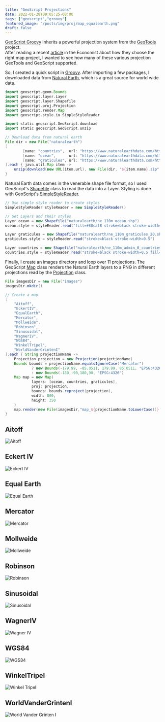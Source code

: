 ```yaml
---
title: "GeoScript Projections"
date: 2022-01-28T09:05:25-08:00
tags: ["geoscript","groovy"]
featured_image: "/posts/img/proj/map_equalearth.png"
draft: false
---
```


[GeoScript Groovy](https://github.com/geoscript/geoscript-groovy) inherits a powerful projection system from the [GeoTools](https://github.com/geotools/geotools) project.  
After reading a recent [article](https://view.e.economist.com/?qs=f23f9794d30266884e9b9ef47429adf7cbe494594408510df62ccb97d56fc2a8172e49360541c1702eb8910dbcfff4fcb812dcbb0226f7fa2cea98ed2a8f6647b777bcf700c1a030186049a60da896de) in the Economist about how they choose the right map project, I wanted to see how many of these various projection GeoTools and GeoScript supported.

<!--more-->

So, I created a quick script in [Groovy](https://groovy-lang.org/). After importing a few packages, I downloaded data from [Natural Earth](https://www.naturalearthdata.com/), which is a great source for world wide data.

```groovy
import geoscript.geom.Bounds
import geoscript.layer.Layer
import geoscript.layer.Shapefile
import geoscript.proj.Projection
import geoscript.render.Map
import geoscript.style.io.SimpleStyleReader

import static geoscript.GeoScript.download
import static geoscript.GeoScript.unzip

// Download data from natural earth
File dir = new File("naturalearth")
[
        [name: "countries",  url: "https://www.naturalearthdata.com/http//www.naturalearthdata.com/download/110m/cultural/ne_110m_admin_0_countries.zip"],
        [name: "ocean",      url: "https://www.naturalearthdata.com/http//www.naturalearthdata.com/download/110m/physical/ne_110m_ocean.zip"],
        [name: "graticules", url: "https://www.naturalearthdata.com/http//www.naturalearthdata.com/download/110m/physical/ne_110m_graticules_20.zip"]
].each { java.util.Map item ->
    unzip(download(new URL(item.url), new File(dir, "${item.name}.zip"), overwrite: false))
}
```

Natural Earth data comes in the venerable shape file format, so I used GeoScript's [Shapefile](https://jericks.github.io/geoscript-groovy-cookbook/#shapefiles) class to read the data into a Layer. 
Styling is done with GeoScript's [SimpleStyleReader](https://jericks.github.io/geoscript-groovy-cookbook/#simple-style-reader).

```groovy
// Use simple style reader to create styles
SimpleStyleReader styleReader = new SimpleStyleReader()

// Get Layers and their styles
Layer ocean = new Shapefile("naturalearth/ne_110m_ocean.shp")
ocean.style = styleReader.read("fill=#88caf8 stroke=black stroke-width=0.5")

Layer graticules = new Shapefile("naturalearth/ne_110m_graticules_20.shp")
graticules.style = styleReader.read("stroke=black stroke-width=0.5")

Layer countries = new Shapefile("naturalearth/ne_110m_admin_0_countries.shp")
countries.style = styleReader.read("stroke=black stroke-width=0.5 fill=white")
```

Finally, I create an images directory and loop over 11 projections. The GeoScript [Map](https://jericks.github.io/geoscript-groovy-cookbook/#render-recipes) class renders
the Natural Earth layers to a PNG in different projections read by the [Projection](https://jericks.github.io/geoscript-groovy-cookbook/#projection-recipes) class.

```groovy
File imagesDir = new File("images")
imagesDir.mkdir()

// Create a map
[
    "Aitoff",
    "EckertIV",
    "EqualEarth",
    "Mercator",
    "Mollweide",
    "Robinson",
    "Sinusoidal",
    "WagnerIV",
    "WGS84",
    "WinkelTripel",
    "WorldVanderGrintenI"
].each { String projectionName ->
    Projection projection = new Projection(projectionName)
    Bounds bounds = projectionName.equalsIgnoreCase("Mercator")
            ? new Bounds(-179.99, -85.0511, 179.99, 85.0511, "EPSG:4326")
            : new Bounds(-180,-90,180,90, "EPSG:4326")
    Map map = new Map(
            layers: [ocean, countries, graticules],
            proj: projection,
            bounds: bounds.reproject(projection),
            width: 800,
            height: 350
    )
    map.render(new File(imagesDir,"map_${projectionName.toLowerCase()}.png"))
}
```

Aitoff
------
![Aitoff](/posts/img/proj/map_aitoff.png)

Eckert IV
---------
![Eckert IV](/posts/img/proj/map_eckertiv.png)

Equal Earth
-----------
![Equal Earth](/posts/img/proj/map_equalearth.png)

Mercator
--------
![Mercator](/posts/img/proj/map_mercator.png)

Mollweide
---------
![Mollweide](/posts/img/proj/map_mollweide.png)

Robinson
--------
![Robinson](/posts/img/proj/map_robinson.png)

Sinusoidal
----------
![Sinusoidal](/posts/img/proj/map_sinusoidal.png)

WagnerIV
--------
![Wagner IV](/posts/img/proj/map_wagneriv.png)

WGS84
-----
![WGS84](/posts/img/proj/map_wgs84.png)

WinkelTripel
------------
![Winkel Tripel](/posts/img/proj/map_winkeltripel.png)

WorldVanderGrintenI
-------------------
![World Vander Grinten I](/posts/img/proj/map_worldvandergrinteni.png)